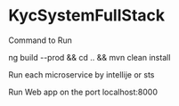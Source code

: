 # KycSystemFullStack

Command to Run

ng build --prod && cd .. && mvn clean install

Run each microservice by intellije or sts

Run Web app on the port localhost:8000
